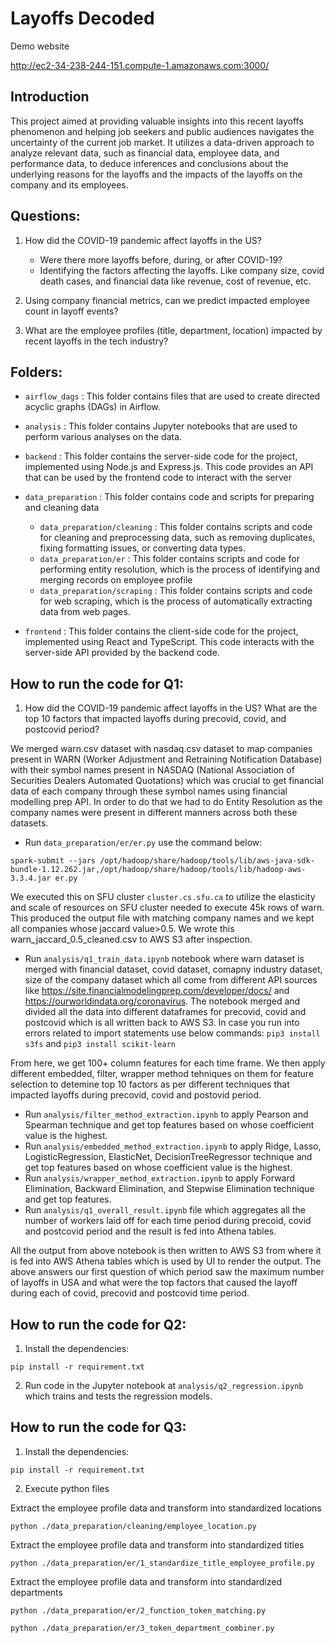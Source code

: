 # Layoffs Decoded

Demo website

http://ec2-34-238-244-151.compute-1.amazonaws.com:3000/

## Introduction

This project aimed at providing valuable insights into this recent layoffs phenomenon and helping job seekers and public audiences navigates the uncertainty of the current job market. It utilizes a data-driven approach to analyze relevant data, such as financial data, employee data, and performance data, to deduce inferences and conclusions about the underlying reasons for the layoffs and the impacts of the layoffs on the company and its employees.

## Questions:

1. How did the COVID-19 pandemic affect layoffs in the US?
    - Were there more layoffs before, during, or after COVID-19?
    - Identifying the factors affecting the layoffs. Like company size, covid death cases, and financial data like revenue, cost of revenue, etc.

2. Using company financial metrics, can we predict impacted employee count in layoff events?

3. What are the employee profiles (title, department, location) impacted by recent layoffs in the tech industry?


## Folders:<br>

- `airflow_dags` : This folder contains files that are used to create directed acyclic graphs (DAGs) in Airflow.<br>

- `analysis` : This folder contains Jupyter notebooks that are used to perform various analyses on the data.<br>

- `backend` : This folder contains the server-side code for the project, implemented using Node.js and Express.js. This code provides an API that can be used by the frontend code to interact with the server<br>

- `data_preparation` : This folder contains code and scripts for preparing and cleaning data

    - `data_preparation/cleaning` : This folder contains scripts and code for cleaning and preprocessing data, such as removing duplicates, fixing formatting issues, or converting data types.
    - `data_preparation/er` : This folder contains scripts and code for performing entity resolution, which is the process of identifying and merging records on employee
    profile
    - `data_preparation/scraping` : This folder contains scripts and code for web scraping, which is the process of automatically extracting data from web pages.

- `frontend` : This folder contains the client-side code for the project, implemented using React and TypeScript. This code interacts with the server-side API provided by the backend code.<br>

## How to run the code for Q1:

1. How did the COVID-19 pandemic affect layoffs in the US? What are the top 10 factors that impacted layoffs during precovid, covid, and postcovid period?

We merged warn.csv dataset with nasdaq.csv dataset to map companies present in WARN (Worker Adjustment and Retraining Notification Database) with their symbol names present in NASDAQ (National Association of Securities Dealers Automated Quotations) which was crucial to get financial data of each company through these symbol names using financial modelling prep API. In order to do that we had to do Entity Resolution as the company names were present in different manners across both these datasets.

- Run `data_preparation/er/er.py` use the command below:

`spark-submit --jars /opt/hadoop/share/hadoop/tools/lib/aws-java-sdk-bundle-1.12.262.jar,/opt/hadoop/share/hadoop/tools/lib/hadoop-aws-3.3.4.jar er.py`

We executed this on SFU cluster `cluster.cs.sfu.ca` to utilize the elasticity and scale of resources on SFU cluster needed to execute 45k rows of warn. This produced the output file with matching company names and we kept all companies whose jaccard value>0.5. We wrote this warn_jaccard_0.5_cleaned.csv to AWS S3 after inspection.

- Run `analysis/q1_train_data.ipynb` notebook where warn dataset is merged with financial dataset, covid dataset, comapny industry dataset, size of the company dataset which all come from different API sources like https://site.financialmodelingprep.com/developer/docs/ and https://ourworldindata.org/coronavirus. The notebook merged and divided all the data into different dataframes for precovid, covid and postcovid which is all written back to AWS S3. In case you run into errors related to import statements use below commands:
`pip3 install s3fs` and `pip3 install scikit-learn`

From here, we get 100+ column features for each time frame. We then apply different embedded, filter, wrapper method tehniques on them for feature selection to detemine top 10 factors as per different techniques that impacted layoffs during precovid, covid and postovid period.

- Run `analysis/filter_method_extraction.ipynb` to apply Pearson and Spearman technique and get top features based on whose coefficient value is the highest.
- Run `analysis/embedded_method_extraction.ipynb` to apply Ridge, Lasso, LogisticRegression, ElasticNet, DecisionTreeRegressor technique and get top features based on whose coefficient value is the highest.
- Run `analysis/wrapper_method_extraction.ipynb` to apply Forward Elimination, Backward Elimination, and Stepwise Elimination technique and get top features.
- Run `analysis/q1_overall_result.ipynb` file which aggregates all the number of workers laid off for each time period during precoid, covid and postcovid period and the result is fed into Athena tables.

All the output from above notebook is then written to AWS S3 from where it is fed into AWS Athena tables which is used by UI to render the output. The above answers our first question of which period saw the maximum number of layoffs in USA and what were the top factors that caused the layoff during each of covid, precovid and postcovid time period.

## How to run the code for Q2:
1. Install the dependencies:
```
pip install -r requirement.txt
```

2. Run code in the Jupyter notebook at `analysis/q2_regression.ipynb` which trains and tests the regression models.


## How to run the code for Q3:

1. Install the dependencies:
```
pip install -r requirement.txt
```

2. Execute python files

Extract the employee profile data and transform into standardized locations

    python ./data_preparation/cleaning/employee_location.py

Extract the employee profile data and transform into standardized titles

    python ./data_preparation/er/1_standardize_title_employee_profile.py

Extract the employee profile data and transform into standardized departments

    python ./data_preparation/er/2_function_token_matching.py

    python ./data_preparation/er/3_token_department_combiner.py
